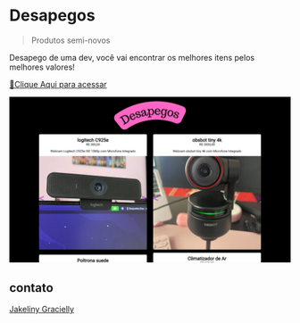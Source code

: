# Desapegos

> Produtos semi-novos

Desapego de uma dev, você vai encontrar os melhores itens pelos melhores valores!


[🔗Clique Aqui  para acessar](
  https://jakeliny.github.io/desapegos/
)

![preview](./.github/preview.png)


## contato
[Jakeliny Gracielly](
    https://www.instagram.com/jakeliny.gracielly/
)
